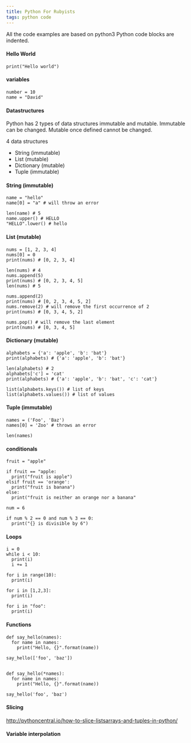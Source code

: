 ```yaml
---
title: Python For Rubyists
tags: python code
---
```

All the code examples are based on python3
Python code blocks are indented.

#### Hello World
```
print("Hello world")
```

#### variables
```
number = 10
name = "David"
```

#### Datastructures
Python has 2 types of data structures immutable and mutable.
Immutable can be changed.
Mutable once defined cannot be changed.

4 data structures
* String (immutable)
* List (mutable)
* Dictionary (mutable)
* Tuple (immutable)

#### String (immutable)
```
name = "hello"
name[0] = "a" # will throw an error

len(name) # 5
name.upper() # HELLO
"HELLO".lower() # hello
```

#### List (mutable)
```
nums = [1, 2, 3, 4]
nums[0] = 0
print(nums) # [0, 2, 3, 4]

len(nums) # 4
nums.append(5)
print(nums) # [0, 2, 3, 4, 5]
len(nums) # 5

nums.append(2)
print(nums) # [0, 2, 3, 4, 5, 2]
nums.remove(2) # will remove the first occurrence of 2
print(nums) # [0, 3, 4, 5, 2]

nums.pop() # will remove the last element
print(nums) # [0, 3, 4, 5]
```

#### Dictionary (mutable)
```
alphabets = {'a': 'apple', 'b': 'bat'}
print(alphabets) # {'a': 'apple', 'b': 'bat'}

len(alphabets) # 2
alphabets['c'] = 'cat'
print(alphabets) # {'a': 'apple', 'b': 'bat', 'c': 'cat'}

list(alphabets.keys()) # list of keys
list(alphabets.values()) # list of values
```

#### Tuple (immutable)
```
names = ('Foo', 'Baz')
names[0] = 'Zoo' # throws an error

len(names)
```

#### conditionals
```
fruit = "apple"

if fruit == "apple:
  print("fruit is apple")
elsif fruit == 'orange':
  print("fruit is banana")
else:
  print("fruit is neither an orange nor a banana"
```

```
num = 6

if num % 2 == 0 and num % 3 == 0:
  print("{} is divisible by 6")
```

#### Loops
```
i = 0
while i < 10:
  print(i)
  i += 1
```

```
for i in range(10):
  print(i)

for i in [1,2,3]:
  print(i)

for i in "foo":
  print(i)
```

#### Functions
```
def say_hello(names):
  for name in names:
    print("Hello, {}".format(name))

say_hello(['foo', 'baz'])


def say_hello(*names):
  for name in names:
    print("Hello, {}".format(name))

say_hello('foo', 'baz')
```

#### Slicing
http://pythoncentral.io/how-to-slice-listsarrays-and-tuples-in-python/

#### Variable interpolation
